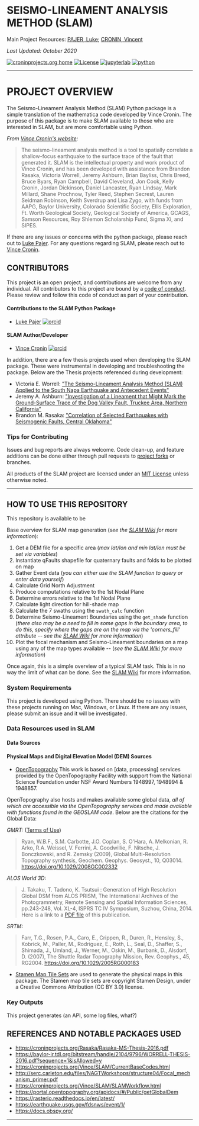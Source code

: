 # SEISMO-LINEAMENT ANALYSIS METHOD (SLAM)

Main Project Resources: [PAJER, Luke](mailto:luke.pajer@gmail.com); [CRONIN, Vincent](mailto:vince_cronin@baylor.edu)

_Last Updated: October 2020_

[![croninprojects.org home](https://img.shields.io/badge/croninprojects.org-home-F78C26.svg)](http://croninprojects.org/)
[![License](https://img.shields.io/badge/LICENSE-mit-43B02A.svg)](/LICENSE)
[![jupyterlab](https://img.shields.io/badge/jupyterlab-0.35.4-F37821.svg)](https://jupyterlab.readthedocs.io/en/stable/)
[![python](https://img.shields.io/badge/python-3.6.5-yellow.svg)](https://jupyterlab.readthedocs.io/en/stable/)

-----

# PROJECT OVERVIEW

The Seismo-Lineament Analysis Method (SLAM) Python package is a simple translation of the mathematica code developed by Vince Cronin. The purpose of this package is to make SLAM available to those who are interested in SLAM, but are more comfortable using Python.

_From [Vince Cronin's website](https://croninprojects.org/Vince/SLAM/index.htm):_

> The seismo-lineament analysis method is a tool to spatially correlate a shallow-focus earthquake to the surface trace of the fault that generated it. SLAM is the intellectual property and work product of Vince Cronin, and has been developed with assistance from Brandon Rasaka, Victoria Worrell, Jeremy Ashburn, Brian Bayliss, Chris Breed, Bruce Byars, Ryan Campbell, David Cleveland, Jon Cook, Kelly Cronin, Jordan Dickinson, Daniel Lancaster, Ryan Lindsay, Mark Millard, Shane Prochnow, Tyler Reed, Stephen Secrest, Lauren Seidman Robinson, Keith Sverdrup and Lisa Zygo, with funds from AAPG, Baylor University, Colorado Scientific Society, Ellis Exploration, Ft. Worth Geological Society, Geological Society of America, GCAGS, Samson Resources, Roy Shlemon Scholarship Fund, Sigma Xi, and SIPES.

If there are any issues or concerns with the python package, please reach out to [Luke Pajer](mailto:luke.pajer@gmail.com). For any questions regarding SLAM, please reach out to [Vince Cronin](mailto:vince_cronin@baylor.edu).

## CONTRIBUTORS

This project is an open project, and contributions are welcome from any individual. All contributors to this project are bound by a [code of conduct](/CODE_OF_CONDUCT.md). Please review and follow this code of conduct as part of your contribution.

#### Contributions to the SLAM Python Package
- [Luke Pajer](mailto:luke.pajer@gmail.com) [![orcid](https://img.shields.io/badge/orcid-0000--0002--5218--7650-brightgreen.svg)](https://orcid.org/0000-0002-5218-7650)

#### SLAM Author/Developer
- [Vince Cronin](mailto:vince_cronin@baylor.edu) [![orcid](https://img.shields.io/badge/orcid-0000--0002--3069--6470-brightgreen.svg)](https://orcid.org/0000-0002-3069-6470)

In addition, there are a few thesis projects used when developing the SLAM package. These were instrumental in developing and troubleshooting the package. Below are the Thesis projects referenced during development:

- Victoria E. Worrell: ["The Seismo-Lineament Analysis Method (SLAM) Applied to the South Napa Earthquake and Antecedent Events"](https://baylor-ir.tdl.org/bitstream/handle/2104/9796/WORRELL-THESIS-2016.pdf?sequence=1&isAllowed=y) 
- Jeremy A. Ashburn: ["Investigation of a Lineament that Might Mark the Ground-Surface Trace of the Dog Valley Fault, Truckee Area, Northern California"](https://croninprojects.org/Vince/AshburnBSThesis2015.pdf) 
- Brandon M. Rasaka: ["Correlation of Selected Earthquakes with Seismogenic Faults, Central Oklahoma"](https://croninprojects.org/Rasaka/Rasaka-MS-Thesis-2016.pdf)

### Tips for Contributing

Issues and bug reports are always welcome.  Code clean-up, and feature additions can be done either through pull requests to [project forks]() or branches.

All products of the SLAM project are licensed under an [MIT License](LICENSE) unless otherwise noted.

-----

## HOW TO USE THIS REPOSITORY

This repository is available to be 

Base overview for SLAM map generation (_see the [SLAM Wiki](https://github.com/The-Geology-Guy/SLAM/wiki) for more information_):
1. Get a DEM file for a specific area (_max lat/lon and min lat/lon must be set via variables_)  
2. Instantiate qFaults shapefile for quaternary faults and folds to be plotted on map  
3. Gather Event data (_you can either use the SLAM function to query or enter data yourself_)  
4. Calculate Grid North Adjustment  
5. Produce computations relative to the 1st Nodal Plane  
6. Determine errors relative to the 1st Nodal Plane  
7. Calculate light direction for hill-shade map  
8. Calculate the 7 swaths using the `swath_calc` function  
9. Determine Seismo-Lineament Boundaries using the `get_shade` function (_there also may be a need to fill in some gaps in the boundary area, to do this, specify where the gaps are on the map via the 'corners_fill' attribute -- see the [SLAM Wiki](https://github.com/The-Geology-Guy/SLAM/wiki) for more information_)  
10. Plot the focal mechanism and Seismo-Lineament boundaries on a map using any of the map types available -- (_see the [SLAM Wiki](https://github.com/The-Geology-Guy/SLAM/wiki) for more information_)

Once again, this is a simple overview of a typical SLAM task. This is in no way the limit of what can be done. See the [SLAM Wiki](https://github.com/The-Geology-Guy/SLAM/wiki) for more information.

### System Requirements

This project is developed using Python. There should be no issues with these projects running on Mac, Windows, or Linux. If there are any issues, please submit an issue and it will be investigated.

### Data Resources used in SLAM

#### Data Sources

#### Physical Maps and Digital Elevation Model (DEM) Sources

- [OpenTopography](https://opentopography.org/) This work is based on [data, processing] services provided by the OpenTopography Facility with support from the National Science Foundation under NSF Award Numbers 1948997, 1948994 & 1948857.

OpenTopography also hosts and makes available some global data, _all of which are accessible via the OpenTopography services and made available with functions found in the GEOSLAM code_. Below are the citations for the Global Data: 

_GMRT:_ ([Terms of Use](https://www.marine-geo.org/about/terms_of_use.php))
> Ryan, W.B.F., S.M. Carbotte, J.O. Coplan, S. O'Hara, A. Melkonian, R. Arko, R.A. Weissel, V. Ferrini, A. Goodwillie, F. Nitsche, J. Bonczkowski, and R. Zemsky (2009), Global Multi-Resolution Topography synthesis, Geochem. Geophys. Geosyst., 10, Q03014. https://doi.org/10.1029/2008GC002332  

_ALOS World 3D:_
> J. Takaku, T. Tadono, K. Tsutsui : Generation of High Resolution Global DSM from ALOS PRISM, The International Archives of the Photogrammetry, Remote Sensing and Spatial Information Sciences, pp.243-248, Vol. XL-4, ISPRS TC IV Symposium, Suzhou, China, 2014. 
> Here is a link to a [PDF file](https://www.int-arch-photogramm-remote-sens-spatial-inf-sci.net/XL-4/243/2014/isprsarchives-XL-4-243-2014.pdf) of this publication.

_SRTM:_
> Farr, T.G., Rosen, P.A., Caro, E., Crippen, R., Duren, R., Hensley, S., Kobrick, M., Paller, M., Rodriguez, E., Roth, L., Seal, D., Shaffer, S., Shimada, J., Umland, J., Werner, M., Oskin, M., Burbank, D., Alsdorf, D. (2007), The Shuttle Radar Topography Mission, Rev. Geophys., 45, RG2004. https://doi.org/10.1029/2005RG000183

- [Stamen Map Tile Sets](http://maps.stamen.com/#watercolor/12/37.7706/-122.3782) are used to generate the physical maps in this package. The Stamen map tile sets are copyright Stamen Design, under a Creative Commons Attribution (CC BY 3.0) license.

### Key Outputs

This project generates (an API, some log files, what?)

## REFERENCES AND NOTABLE PACKAGES USED


- https://croninprojects.org/Rasaka/Rasaka-MS-Thesis-2016.pdf  
- https://baylor-ir.tdl.org/bitstream/handle/2104/9796/WORRELL-THESIS-2016.pdf?sequence=1&isAllowed=y  
- https://croninprojects.org/Vince/SLAM/CurrentBaseCodes.html  
- http://serc.carleton.edu/files/NAGTWorkshops/structure04/Focal_mechanism_primer.pdf  
- https://croninprojects.org/Vince/SLAM/SLAMWorkflow.html  
- https://portal.opentopography.org/apidocs/#/Public/getGlobalDem  
- https://rasterio.readthedocs.io/en/latest/  
- https://earthquake.usgs.gov/fdsnws/event/1/  
- https://docs.obspy.org/  

-----

